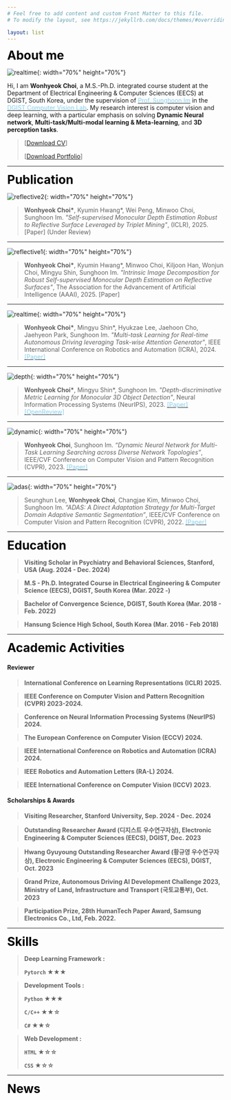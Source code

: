 ```yaml
---
# Feel free to add content and custom Front Matter to this file.
# To modify the layout, see https://jekyllrb.com/docs/themes/#overriding-theme-defaults

layout: list
---
```


<!-- # Welcome ! -->
<!-- ![header](./assets/img/angle-double-right.svg){: width="30" height="30"} -->
<!-- ![header](./assets/img/header.jpg){: width="30" height="30"} -->
<b><span style="color:black; font-size:200%">
About me
</span></b>

![realtime](./assets/img/me2.jpg){: width="70%" height="70%"}

Hi, I am __Wonhyeok Choi__, a M.S.-Ph.D. integrated course student at the Department of Electrical Engineering & Computer Sciences (EECS) at DGIST, South Korea, under the supervision of [<span style='color: skyblue'>Prof. Sunghoon Im</span>](https://sunghoonim.github.io/) in the [<span style='color: skyblue'>DGIST Computer Vision Lab</span>](https://cvlab.dgist.ac.kr/).
My research interest is computer vision and deep learning, with a particular emphasis on solving __Dynamic Neural network__, __Multi-task/Multi-modal learning & Meta-learning__, and __3D perception tasks__.

> [<a href="./assets/Curriculum_Vitae.pdf" download="cv.pdf">Download CV</a>]
>
> [<a href="./assets/Portfolio_wonhyeok_choi.pdf" download="portfolio.pdf">Download Portfolio</a>]


***

<b><span style="color:black; font-size:200%">
Publication
</span></b>

![reflective2](./assets/img/publication/iclr25.png){: width="70%" height="70%"}

>__Wonhyeok Choi\*__, Kyumin Hwang*, Wei Peng, Minwoo Choi, Sunghoon Im. _"Self-supervised Monocular Depth Estimation Robust to Reflective Surface Leveraged by Triplet Mining"_, (ICLR), 2025.
[Paper] (Under Review)
<!-- [<span style='color: skyblue'>[Paper]</span>](https://arxiv.org/abs/2403.03468) -->

***

![reflective1](./assets/img/publication/aaai25.png){: width="70%" height="70%"}

>__Wonhyeok Choi\*__, Kyumin Hwang*, Minwoo Choi, Kiljoon Han, Wonjun Choi, Mingyu Shin, Sunghoon Im. _"Intrinsic Image Decomposition for Robust Self-supervised Monocular Depth Estimation on Reflective Surfaces"_, The Association for the Advancement of Artificial Intelligence (AAAI), 2025.
[Paper]
<!-- [<span style='color: skyblue'>[Paper]</span>](https://arxiv.org/abs/2403.03468) -->

***

![realtime](./assets/img/publication/icra24.gif){: width="70%" height="70%"}

>__Wonhyeok Choi\*__, Mingyu Shin\*, Hyukzae Lee, Jaehoon Cho, Jaehyeon Park, Sunghoon Im. _"Multi-task Learning for Real-time Autonomous Driving leveraging Task-wise Attention Generator"_, IEEE International Conference on Robotics and Automation (ICRA), 2024.
[<span style='color: skyblue'>[Paper]</span>](https://arxiv.org/abs/2403.03468)


***

![depth](./assets/img/publication/nips23.png){: width="70%" height="70%"}

>__Wonhyeok Choi\*__, Mingyu Shin\*, Sunghoon Im. _"Depth-discriminative Metric Learning for Monocular 3D Object Detection"_, Neural Information Processing Systems (NeurIPS), 2023.
[<span style='color: skyblue'>[Paper]</span>](https://proceedings.neurips.cc/paper_files/paper/2023/hash/fda257e65f46e21dbc117b20fd0aba3c-Abstract-Conference.html)
[<span style='color: skyblue'>[OpenReview]</span>](https://openreview.net/forum?id=ZNBblMEP16)

***

![dynamic](./assets/img/publication/cvpr23.png){: width="70%" height="70%"}

>__Wonhyeok Choi__, Sunghoon Im. _“Dynamic Neural Network for Multi-Task Learning Searching across Diverse Network Topologies”_, IEEE/CVF Conference on Computer Vision and Pattern Recognition (CVPR), 2023.
[<span style='color: skyblue'>[Paper]</span>](https://openaccess.thecvf.com/content/CVPR2023/html/Choi_Dynamic_Neural_Network_for_Multi-Task_Learning_Searching_Across_Diverse_Network_CVPR_2023_paper.html)

***

![adas](./assets/img/publication/cvpr22.png){: width="70%" height="70%"}

>Seunghun Lee, __Wonhyeok Choi__, Changjae Kim, Minwoo Choi, Sunghoon Im. _“ADAS: A Direct Adaptation Strategy for Multi-Target Domain Adaptive Semantic Segmentation”_, IEEE/CVF Conference on Computer Vision and Pattern Recognition (CVPR), 2022.
[<span style='color: skyblue'>[Paper]</span>](https://openaccess.thecvf.com/content/CVPR2022/html/Lee_ADAS_A_Direct_Adaptation_Strategy_for_Multi-Target_Domain_Adaptive_Semantic_CVPR_2022_paper.html)

***

<b><span style="color:black; font-size:200%">
Education
</span><b>

>__Visiting Scholar__ in Psychiatry and Behavioral Sciences, Stanford, USA (Aug. 2024 - Dec. 2024)

>__M.S - Ph.D. Integrated Course__ in Electrical Engineering & Computer Science (EECS), DGIST, South Korea (Mar. 2022 -)

>__Bachelor of Convergence Science__, DGIST, South Korea (Mar. 2018 - Feb. 2022)

>Hansung Science High School, South Korea (Mar. 2016 - Feb 2018)

***

<b><span style="color:black; font-size:200%">
Academic Activities
</span><b>

#### Reviewer

>International Conference on Learning Representations (ICLR) 2025.

>IEEE Conference on Computer Vision and Pattern Recognition (CVPR) 2023-2024.

>Conference on Neural Information Processing Systems (NeurIPS) 2024.

>The European Conference on Computer Vision (ECCV) 2024.

>IEEE International Conference on Robotics and Automation (ICRA) 2024.

>IEEE Robotics and Automation Letters (RA-L) 2024.

>IEEE International Conference on Computer Vision (ICCV) 2023.

#### Scholarships & Awards

>Visiting Researcher, Stanford University, Sep. 2024 - Dec. 2024

>Outstanding Researcher Award (디지스트 우수연구자상), Electronic Engineering & Computer Sciences (EECS), DGIST, Dec. 2023

>Hwang Gyuyoung Outstanding Researcher Award (황규영 우수연구자상), Electronic Engineering & Computer Sciences (EECS), DGIST, Oct. 2023

>Grand Prize, Autonomous Driving AI Development Challenge 2023, Ministry of Land, Infrastructure and Transport (국토교통부), Oct. 2023

>Participation Prize, 28th HumanTech Paper Award, Samsung Electronics Co., Ltd, Feb. 2022.

***

<b><span style="color:black; font-size:200%">
Skills
</span><b>

>__Deep Learning Framework__ :
>
>`Pytorch` ★★★

>__Development Tools__ :
>
>`Python` ★★★
>
>`C/C++` ★★☆
>
>`C#` ★★☆

>__Web Development__ :
>
>`HTML` ★☆☆
>
>`CSS` ★☆☆

<!-- >__Language__ :
>
>`English` ☆☆☆
>
>`Korean` ★☆☆ -->

***

<b><span style="color:black; font-size:200%">
News
</span><b>
